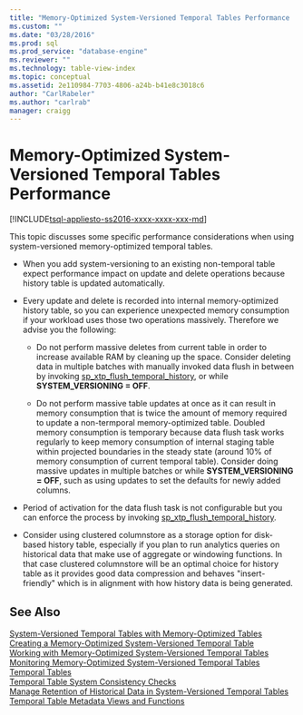 ```yaml
---
title: "Memory-Optimized System-Versioned Temporal Tables Performance | Microsoft Docs"
ms.custom: ""
ms.date: "03/28/2016"
ms.prod: sql
ms.prod_service: "database-engine"
ms.reviewer: ""
ms.technology: table-view-index
ms.topic: conceptual
ms.assetid: 2e110984-7703-4806-a24b-b41e8c3018c6
author: "CarlRabeler"
ms.author: "carlrab"
manager: craigg
---
```

# Memory-Optimized System-Versioned Temporal Tables Performance
[!INCLUDE[tsql-appliesto-ss2016-xxxx-xxxx-xxx-md](../../includes/tsql-appliesto-ss2016-xxxx-xxxx-xxx-md.md)]

  This topic discusses some specific performance considerations when using system-versioned memory-optimized temporal tables.  
  
-   When you add system-versioning to an existing non-temporal table expect performance impact on update and delete operations because history table is updated automatically.  
  
-   Every update and delete is recorded into internal memory-optimized history table, so you can experience unexpected memory consumption if your workload uses those two operations massively. Therefore we advise you the following:  
  
    -   Do not perform massive deletes from current table in order to increase available RAM by cleaning up the space. Consider deleting data in multiple batches with manually invoked data flush in between by invoking [sp_xtp_flush_temporal_history](../../relational-databases/system-stored-procedures/temporal-table-sp-xtp-flush-temporal-history.md), or while **SYSTEM_VERSIONING = OFF**.  
  
    -   Do not perform massive table updates at once as it can result in memory consumption that is twice the amount of memory required to update a non-termporal memory-optimized table. Doubled memory consumption is temporary because data flush task works regularly to keep memory consumption of internal staging table within projected boundaries in the steady state (around 10%  of memory consumption of current temporal table). Consider doing massive updates  in multiple batches or while **SYSTEM_VERSIONING = OFF**, such as using updates to set the defaults for newly added columns.  
  
-   Period of activation for the data flush task is not configurable but you can enforce the process by invoking [sp_xtp_flush_temporal_history](../../relational-databases/system-stored-procedures/temporal-table-sp-xtp-flush-temporal-history.md).  
  
-   Consider using clustered columnstore as a storage option for disk-based history table, especially if you plan to run analytics queries on historical data that make use of aggregate or windowing functions. In that case clustered columnstore will be an optimal choice for history table as it provides good data compression and behaves "insert-friendly" which is in alignment with how history data is being generated.  
  
## See Also  
 [System-Versioned Temporal Tables with Memory-Optimized Tables](../../relational-databases/tables/system-versioned-temporal-tables-with-memory-optimized-tables.md)   
 [Creating a Memory-Optimized System-Versioned Temporal Table](../../relational-databases/tables/creating-a-memory-optimized-system-versioned-temporal-table.md)   
 [Working with Memory-Optimized System-Versioned Temporal Tables](../../relational-databases/tables/working-with-memory-optimized-system-versioned-temporal-tables.md)   
 [Monitoring Memory-Optimized System-Versioned Temporal Tables](../../relational-databases/tables/monitoring-memory-optimized-system-versioned-temporal-tables.md)   
 [Temporal Tables](../../relational-databases/tables/temporal-tables.md)   
 [Temporal Table System Consistency Checks](../../relational-databases/tables/temporal-table-system-consistency-checks.md)   
 [Manage Retention of Historical Data in System-Versioned Temporal Tables](../../relational-databases/tables/manage-retention-of-historical-data-in-system-versioned-temporal-tables.md)   
 [Temporal Table Metadata Views and Functions](../../relational-databases/tables/temporal-table-metadata-views-and-functions.md)  
  
  
